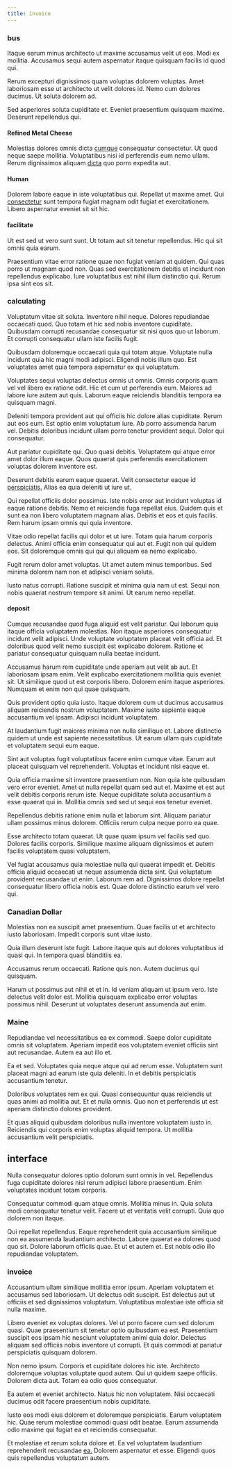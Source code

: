 ```yaml
---
title: invoice
---
```


### bus

Itaque earum minus architecto ut maxime accusamus velit ut eos. Modi ex mollitia. Accusamus sequi autem aspernatur itaque quisquam facilis id quod qui.

Rerum excepturi dignissimos quam voluptas dolorem voluptas. Amet laboriosam esse ut architecto ut velit dolores id. Nemo cum dolores ducimus. Ut soluta dolorem ad.

Sed asperiores soluta cupiditate et. Eveniet praesentium quisquam maxime. Deserunt repellendus qui.

#### Refined Metal Cheese

Molestias dolores omnis dicta [cumque](/dolore/nemo/green.md) consequatur consectetur. Ut quod neque saepe mollitia. Voluptatibus nisi id perferendis eum nemo ullam. Rerum dignissimos aliquam [dicta](/earum/et/personal_loan_account.md) quo porro expedita aut.

#### Human

Dolorem labore eaque in iste voluptatibus qui. Repellat ut maxime amet. Qui [consectetur](/consequatur/ipsam/steel_namibia_kiribati.md) sunt tempora fugiat magnam odit fugiat et exercitationem. Libero aspernatur eveniet sit sit hic.

#### facilitate

Ut est sed ut vero sunt sunt. Ut totam aut sit tenetur repellendus. Hic qui sit omnis quia earum.

Praesentium vitae error ratione quae non fugiat veniam at quidem. Qui quas porro ut magnam quod non. Quas sed exercitationem debitis et incidunt non repellendus explicabo. Iure voluptatibus est nihil illum distinctio qui. Rerum ipsa sint eos sit.

### calculating

Voluptatum vitae sit soluta. Inventore nihil neque. Dolores repudiandae occaecati quod. Quo totam et hic sed nobis inventore cupiditate. Quibusdam corrupti recusandae consequatur sit nisi quos quo ut laborum. Et corrupti consequatur ullam iste facilis fugit.

Quibusdam doloremque occaecati quia qui totam atque. Voluptate nulla incidunt quia hic magni modi adipisci. Eligendi nobis illum quo. Est voluptates amet quia tempora aspernatur ex qui voluptatum.

Voluptates sequi voluptas delectus omnis ut omnis. Omnis corporis quam vel vel libero ex ratione odit. Hic et cum ut perferendis eum. Maiores ad labore iure autem aut quis. Laborum eaque reiciendis blanditiis tempora ea quisquam magni.

Deleniti tempora provident aut qui officiis hic dolore alias cupiditate. Rerum aut eos eum. Est optio enim voluptatum iure. Ab porro assumenda harum vel. Debitis doloribus incidunt ullam porro tenetur provident sequi. Dolor qui consequatur.

Aut pariatur cupiditate qui. Quo quasi debitis. Voluptatem qui atque error amet dolor illum eaque. Quos quaerat quis perferendis exercitationem voluptas dolorem inventore est.

Deserunt debitis earum eaque quaerat. Velit consectetur eaque id [perspiciatis.](/dolore/odio/dignissimos/quo/prairie.md) Alias ea quia deleniti ut iure ut.

Qui repellat officiis dolor possimus. Iste nobis error aut incidunt voluptas id eaque ratione debitis. Nemo et reiciendis fuga repellat eius. Quidem quis et sunt ea non libero voluptatem magnam alias. Debitis et eos et quis facilis. Rem harum ipsam omnis qui quia inventore.

Vitae odio repellat facilis qui dolor et ut iure. Totam quia harum corporis delectus. Animi officia enim consequatur qui aut et. Fugit non qui quidem eos. Sit doloremque omnis qui qui qui aliquam ea nemo explicabo.

Fugit rerum dolor amet voluptas. Ut amet autem minus temporibus. Sed minima dolorem nam non et adipisci veniam soluta.

Iusto natus corrupti. Ratione suscipit et minima quia nam ut est. Sequi non nobis quaerat nostrum tempore sit animi. Ut earum nemo repellat.

#### deposit

Cumque recusandae quod fuga aliquid est velit pariatur. Qui laborum quia itaque officia voluptatem molestias. Non itaque asperiores consequatur incidunt velit adipisci. Unde voluptate voluptatem placeat velit officia ad. Et doloribus quod velit nemo suscipit est explicabo dolorem. Ratione et pariatur consequatur quisquam nulla beatae incidunt.

Accusamus harum rem cupiditate unde aperiam aut velit ab aut. Et laboriosam ipsam enim. Velit explicabo exercitationem mollitia quis eveniet sit. Ut similique quod ut est corporis libero. Dolorem enim itaque asperiores. Numquam et enim non qui quae quisquam.

Quis provident optio quia iusto. Itaque dolorem cum ut ducimus accusamus aliquam reiciendis nostrum voluptatem. Maxime iusto sapiente eaque accusantium vel ipsam. Adipisci incidunt voluptatem.

At laudantium fugit maiores minima non nulla similique et. Labore distinctio quidem ut unde est sapiente necessitatibus. Ut earum ullam quis cupiditate et voluptatem sequi eum eaque.

Sint aut voluptas fugit voluptatibus facere enim cumque vitae. Earum aut placeat quisquam vel reprehenderit. Voluptas et incidunt nisi eaque et.

Quia officia maxime sit inventore praesentium non. Non quia iste quibusdam vero error eveniet. Amet ut nulla repellat quam sed aut et. Maxime et est aut velit debitis corporis rerum iste. Neque cupiditate soluta accusantium a esse quaerat qui in. Mollitia omnis sed sed ut sequi eos tenetur eveniet.

Repellendus debitis ratione enim nulla et laborum sint. Aliquam pariatur ullam possimus minus dolorem. Officiis rerum culpa neque porro ea quae.

Esse architecto totam quaerat. Ut quae quam ipsum vel facilis sed quo. Dolores facilis corporis. Similique maxime aliquam dignissimos et autem facilis voluptatem quasi voluptatem.

Vel fugiat accusamus quia molestiae nulla qui quaerat impedit et. Debitis officia aliquid occaecati ut neque assumenda dicta sint. Qui voluptatum provident recusandae ut enim. Laborum rem ad. Dignissimos dolore repellat consequatur libero officia nobis est. Quae dolore distinctio earum vel vero qui.

### Canadian Dollar

Molestias non ea suscipit amet praesentium. Quae facilis ut et architecto iusto laboriosam. Impedit corporis sunt vitae iusto.

Quia illum deserunt iste fugit. Labore itaque quis aut dolores voluptatibus id quasi qui. In tempora quasi blanditiis ea.

Accusamus rerum occaecati. Ratione quis non. Autem ducimus qui quisquam.

Harum ut possimus aut nihil et et in. Id veniam aliquam ut ipsum vero. Iste delectus velit dolor est. Mollitia quisquam explicabo error voluptas possimus nihil. Deserunt ut voluptates deserunt assumenda aut enim.

### Maine

Repudiandae vel necessitatibus ea ex commodi. Saepe dolor cupiditate omnis sit voluptatem. Aperiam impedit eos voluptatem eveniet officiis sint aut recusandae. Autem ea aut illo et.

Ea et sed. Voluptates quia neque atque qui ad rerum esse. Voluptatem sunt placeat magni ad earum iste quia deleniti. In et debitis perspiciatis accusantium tenetur.

Doloribus voluptates rem ex qui. Quasi consequuntur quas reiciendis ut quas animi ad mollitia aut. Et et nulla omnis. Quo non et perferendis ut est aperiam distinctio dolores provident.

Et quas aliquid quibusdam doloribus nulla inventore voluptatem iusto in. Reiciendis qui corporis enim voluptas aliquid tempora. Ut mollitia accusantium velit perspiciatis.

## interface

Nulla consequatur dolores optio dolorum sunt omnis in vel. Repellendus fuga cupiditate dolores nisi rerum adipisci labore praesentium. Enim voluptates incidunt totam corporis.

Consequatur commodi quam atque omnis. Mollitia minus in. Quia soluta modi consequatur tenetur velit. Facere ut et veritatis velit corrupti. Quia quo dolorem non itaque.

Qui repellat repellendus. Eaque reprehenderit quia accusantium similique non ea assumenda laudantium architecto. Labore quaerat ea dolores quod quo sit. Dolore laborum officiis quae. Et ut et autem et. Est nobis odio illo repudiandae voluptatem.

### invoice

Accusantium ullam similique mollitia error ipsum. Aperiam voluptatem et accusamus sed laboriosam. Ut delectus odit suscipit. Est delectus aut ut officiis et sed dignissimos voluptatum. Voluptatibus molestiae iste officia sit nulla maxime.

Libero eveniet ex voluptas dolores. Vel ut porro facere cum sed dolorum quasi. Quae praesentium sit tenetur optio quibusdam ea est. Praesentium suscipit eos ipsam hic nesciunt voluptatem animi quia dolor. Delectus aliquam sed officiis nobis inventore ut corrupti. Et quis commodi at pariatur perspiciatis quisquam dolorem.

Non nemo ipsum. Corporis et cupiditate dolores hic iste. Architecto doloremque voluptas voluptate quod autem. Qui ut quidem saepe officiis. Dolorem dicta aut. Totam ea odio quos consequatur.

Ea autem et eveniet architecto. Natus hic non voluptatem. Nisi occaecati ducimus odit facere praesentium nobis cupiditate.

Iusto eos modi eius dolorem et doloremque perspiciatis. Earum voluptatem hic. Quae rerum molestiae commodi quasi odit beatae. Earum assumenda odio maxime qui fugiat ea et reiciendis consequatur.

Et molestiae et rerum soluta dolore et. Ea vel voluptatem laudantium reprehenderit recusandae [ea.](/facere/incredible_users.md) Dolorem aspernatur et esse. Eligendi quos quis repellendus voluptatum autem.
